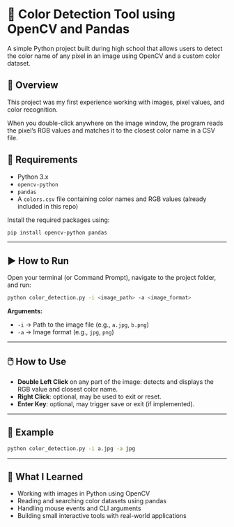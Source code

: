 # 🎨 Color Detection Tool using OpenCV and Pandas

A simple Python project built during high school that allows users to detect the color name of any pixel in an image using OpenCV and a custom color dataset.

## 🧠 Overview
This project was my first experience working with images, pixel values, and color recognition.

When you double-click anywhere on the image window, the program reads the pixel’s RGB values and matches it to the closest color name in a CSV file.

## 🔧 Requirements

- Python 3.x  
- `opencv-python`  
- `pandas`  
- A `colors.csv` file containing color names and RGB values (already included in this repo)

Install the required packages using:

```bash
pip install opencv-python pandas
```

---

## ▶️ How to Run

Open your terminal (or Command Prompt), navigate to the project folder, and run:

```bash
python color_detection.py -i <image_path> -a <image_format>
```

**Arguments:**

- `-i` → Path to the image file (e.g., `a.jpg`, `b.png`)
- `-a` → Image format (e.g., `jpg`, `png`)

---

## 🖱️ How to Use

- **Double Left Click** on any part of the image: detects and displays the RGB value and closest color name.
- **Right Click**: optional, may be used to exit or reset.
- **Enter Key**: optional, may trigger save or exit (if implemented).

---

## 📁 Example

```bash
python color_detection.py -i a.jpg -a jpg
```

---

## 🧠 What I Learned

- Working with images in Python using OpenCV  
- Reading and searching color datasets using pandas  
- Handling mouse events and CLI arguments  
- Building small interactive tools with real-world applications
